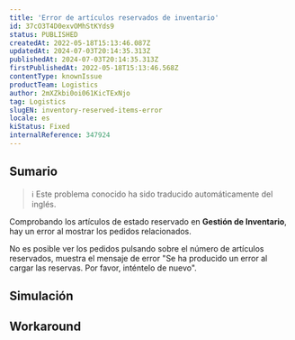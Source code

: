 ```yaml
---
title: 'Error de artículos reservados de inventario'
id: 37cO3T4D0exvOMhStKYds9
status: PUBLISHED
createdAt: 2022-05-18T15:13:46.087Z
updatedAt: 2024-07-03T20:14:35.313Z
publishedAt: 2024-07-03T20:14:35.313Z
firstPublishedAt: 2022-05-18T15:13:46.568Z
contentType: knownIssue
productTeam: Logistics
author: 2mXZkbi0oi061KicTExNjo
tag: Logistics
slugEN: inventory-reserved-items-error
locale: es
kiStatus: Fixed
internalReference: 347924
---
```


## Sumario

>ℹ️ Este problema conocido ha sido traducido automáticamente del inglés.



Comprobando los artículos de estado reservado en **Gestión de Inventario**, hay un error al mostrar los pedidos relacionados.

No es posible ver los pedidos pulsando sobre el número de artículos reservados, muestra el mensaje de error "Se ha producido un error al cargar las reservas. Por favor, inténtelo de nuevo".


##

## Simulación



## Workaround



